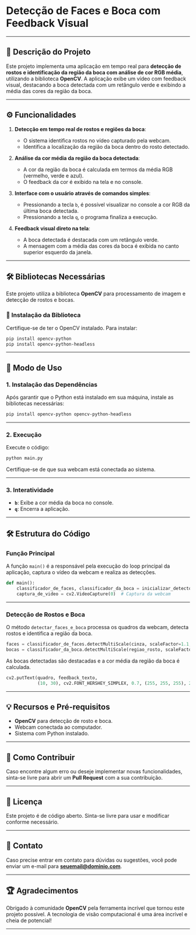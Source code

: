 
# Detecção de Faces e Boca com Feedback Visual

---

## 📄 Descrição do Projeto

Este projeto implementa uma aplicação em tempo real para **detecção de rostos e identificação da região da boca com análise de cor RGB média**, utilizando a biblioteca **OpenCV**. A aplicação exibe um vídeo com feedback visual, destacando a boca detectada com um retângulo verde e exibindo a média das cores da região da boca.

---

## ⚙️ Funcionalidades

1. **Detecção em tempo real de rostos e regiões da boca**:
   - O sistema identifica rostos no vídeo capturado pela webcam.
   - Identifica a localização da região da boca dentro do rosto detectado.

2. **Análise da cor média da região da boca detectada**:
   - A cor da região da boca é calculada em termos da média RGB (vermelho, verde e azul).
   - O feedback da cor é exibido na tela e no console.

3. **Interface com o usuário através de comandos simples**:
   - Pressionando a tecla `b`, é possível visualizar no console a cor RGB da última boca detectada.
   - Pressionando a tecla `q`, o programa finaliza a execução.

4. **Feedback visual direto na tela**:
   - A boca detectada é destacada com um retângulo verde.
   - A mensagem com a média das cores da boca é exibida no canto superior esquerdo da janela.

---

## 🛠️ Bibliotecas Necessárias

Este projeto utiliza a biblioteca **OpenCV** para processamento de imagem e detecção de rostos e bocas.

### 🔧 Instalação da Biblioteca
Certifique-se de ter o OpenCV instalado. Para instalar:

```bash
pip install opencv-python
pip install opencv-python-headless
```

---

## 🏁 Modo de Uso

### 1. **Instalação das Dependências**
Após garantir que o Python está instalado em sua máquina, instale as bibliotecas necessárias:

```bash
pip install opencv-python opencv-python-headless
```

---

### 2. **Execução**
Execute o código:

```bash
python main.py
```

Certifique-se de que sua webcam está conectada ao sistema.

---

### 3. **Interatividade**
- **`b`**: Exibe a cor média da boca no console.
- **`q`**: Encerra a aplicação.

---

## 🛠️ Estrutura do Código

### **Função Principal**
A função `main()` é a responsável pela execução do loop principal da aplicação, captura o vídeo da webcam e realiza as detecções.

```python
def main():
    classificador_de_faces, classificador_da_boca = inicializar_detector_de_faces_e_boca()
    captura_de_video = cv2.VideoCapture(0)  # Captura da webcam
```

---

### **Detecção de Rostos e Boca**
O método `detectar_faces_e_boca` processa os quadros da webcam, detecta rostos e identifica a região da boca.

```python
faces = classificador_de_faces.detectMultiScale(cinza, scaleFactor=1.1, minNeighbors=5, minSize=(30, 30))
bocas = classificador_da_boca.detectMultiScale(regiao_rosto, scaleFactor=1.1, minNeighbors=10, minSize=(30, 30))
```

As bocas detectadas são destacadas e a cor média da região da boca é calculada.

```python
cv2.putText(quadro, feedback_texto, 
            (10, 30), cv2.FONT_HERSHEY_SIMPLEX, 0.7, (255, 255, 255), 2)
```

---

## 💡 Recursos e Pré-requisitos
- **OpenCV** para detecção de rosto e boca.
- Webcam conectada ao computador.
- Sistema com Python instalado.

---

## 🚀 Como Contribuir

Caso encontre algum erro ou deseje implementar novas funcionalidades, sinta-se livre para abrir um **Pull Request** com a sua contribuição.

---

## 📄 Licença
Este projeto é de código aberto. Sinta-se livre para usar e modificar conforme necessário.

---

## 📧 Contato

Caso precise entrar em contato para dúvidas ou sugestões, você pode enviar um e-mail para **[seuemail@dominio.com](mailto:seuemail@dominio.com)**.

---

## 🏆 Agradecimentos

Obrigado à comunidade **OpenCV** pela ferramenta incrível que tornou este projeto possível. A tecnologia de visão computacional é uma área incrível e cheia de potencial! 

---
